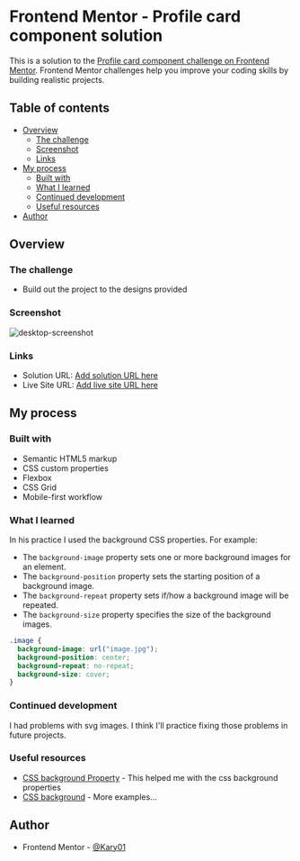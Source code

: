 # Frontend Mentor - Profile card component solution

This is a solution to the [Profile card component challenge on Frontend Mentor](https://www.frontendmentor.io/challenges/profile-card-component-cfArpWshJ). Frontend Mentor challenges help you improve your coding skills by building realistic projects. 

## Table of contents

- [Overview](#overview)
  - [The challenge](#the-challenge)
  - [Screenshot](#screenshot)
  - [Links](#links)
- [My process](#my-process)
  - [Built with](#built-with)
  - [What I learned](#what-i-learned)
  - [Continued development](#continued-development)
  - [Useful resources](#useful-resources)
- [Author](#author)

## Overview

### The challenge

- Build out the project to the designs provided

### Screenshot

![desktop-screenshot](./screenshot.jpg)

### Links

- Solution URL: [Add solution URL here](https://your-solution-url.com)
- Live Site URL: [Add live site URL here](https://your-live-site-url.com)

## My process

### Built with

- Semantic HTML5 markup
- CSS custom properties
- Flexbox
- CSS Grid
- Mobile-first workflow

### What I learned

In his practice I used the background CSS properties.
For example:

- The `background-image` property sets one or more background images for an element.
- The `background-position` property sets the starting position of a background image.
- The `background-repeat` property sets if/how a background image will be repeated.
- The `background-size` property specifies the size of the background images.

```css
.image {
  background-image: url("image.jpg");
  background-position: center;
  background-repeat: no-repeat;
  background-size: cover;
}
```

### Continued development

I had problems with svg images. I think I'll practice fixing those problems in future projects.

### Useful resources

- [CSS background Property](https://www.w3schools.com/cssref/css3_pr_background.asp) -  This helped me with the css background properties
- [CSS background](https://developer.mozilla.org/en-US/docs/Web/CSS/background) - More examples...

## Author

- Frontend Mentor - [@Kary01](https://www.frontendmentor.io/profile/Kary01)
